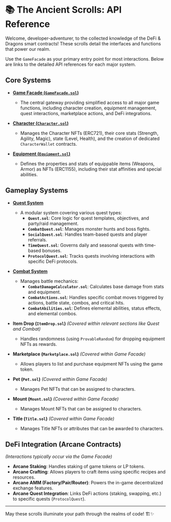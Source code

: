 # 📚 The Ancient Scrolls: API Reference

Welcome, developer-adventurer, to the collected knowledge of the DeFi & Dragons smart contracts! These scrolls detail the interfaces and functions that power our realm.

Use the `GameFacade` as your primary entry point for most interactions. Below are links to the detailed API references for each major system.

## Core Systems

*   **[Game Facade (`GameFacade.sol`)](./game-facade.md)**
    *   The central gateway providing simplified access to all major game functions, including character creation, equipment management, quest interactions, marketplace actions, and DeFi integrations.

*   **[Character (`Character.sol`)](./character.md)**
    *   Manages the Character NFTs (ERC721), their core stats (Strength, Agility, Magic), state (Level, Health), and the creation of dedicated `CharacterWallet` contracts.

*   **[Equipment (`Equipment.sol`)](./equipment.md)**
    *   Defines the properties and stats of equippable items (Weapons, Armor) as NFTs (ERC1155), including their stat affinities and special abilities.

## Gameplay Systems

*   **[Quest System](./quest.md)**
    *   A modular system covering various quest types:
        *   **`Quest.sol`**: Core logic for quest templates, objectives, and party/raid management.
        *   **`CombatQuest.sol`**: Manages monster hunts and boss fights.
        *   **`SocialQuest.sol`**: Handles team-based quests and player referrals.
        *   **`TimeQuest.sol`**: Governs daily and seasonal quests with time-based bonuses.
        *   **`ProtocolQuest.sol`**: Tracks quests involving interactions with specific DeFi protocols.

*   **[Combat System](./combat.md)**
    *   Manages battle mechanics:
        *   **`CombatDamageCalculator.sol`**: Calculates base damage from stats and equipment.
        *   **`CombatActions.sol`**: Handles specific combat moves triggered by actions, battle state, combos, and critical hits.
        *   **`CombatAbilities.sol`**: Defines elemental abilities, status effects, and elemental combos.

*   **Item Drop (`ItemDrop.sol`)** *(Covered within relevant sections like Quest and Combat)*
    *   Handles randomness (using `ProvableRandom`) for dropping equipment NFTs as rewards.

*   **Marketplace (`Marketplace.sol`)** *(Covered within Game Facade)*
    *   Allows players to list and purchase equipment NFTs using the game token.

*   **Pet (`Pet.sol`)** *(Covered within Game Facade)*
    *   Manages Pet NFTs that can be assigned to characters.

*   **Mount (`Mount.sol`)** *(Covered within Game Facade)*
    *   Manages Mount NFTs that can be assigned to characters.

*   **Title (`Title.sol`)** *(Covered within Game Facade)*
    *   Manages Title NFTs or attributes that can be awarded to characters.

## DeFi Integration (Arcane Contracts)

*(Interactions typically occur via the Game Facade)*

*   **Arcane Staking**: Handles staking of game tokens or LP tokens.
*   **Arcane Crafting**: Allows players to craft items using specific recipes and resources.
*   **Arcane AMM (Factory/Pair/Router)**: Powers the in-game decentralized exchange features.
*   **Arcane Quest Integration**: Links DeFi actions (staking, swapping, etc.) to specific quests (`ProtocolQuest`).

---

May these scrolls illuminate your path through the realms of code! 🏗️✨